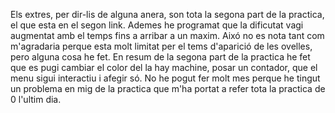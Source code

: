 Els extres, per dir-lis de alguna anera, son tota la segona part de la practica, el que esta en el segon link.
Ademes he programat que la dificutat vagi augmentat amb el temps fins a arribar a un maxim.
Aixó no es nota tant com m'agradaria perque esta molt limitat per el tems d'aparició de les ovelles, pero alguna cosa he fet.
En resum de la segona part de la practica he fet que es pugi cambiar el color del la hay machine, posar un contador, que el menu sigui interactiu i afegir só.
No he pogut fer molt mes perque he tingut un problema en mig de la practica que m'ha portat a refer tota la practica de 0 l'ultim dia.
